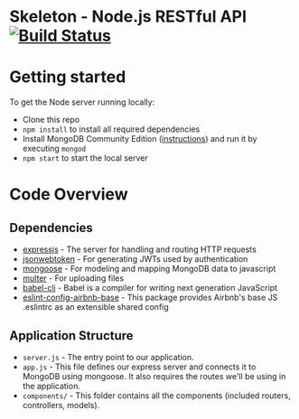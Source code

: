 # Skeleton - Node.js RESTful API [![Build Status](https://travis-ci.org/vitorbritto/node-skeleton.svg)](https://travis-ci.org/vitorbritto/node-skeleton)

# Getting started

To get the Node server running locally:

- Clone this repo
- `npm install` to install all required dependencies
- Install MongoDB Community Edition ([instructions](https://docs.mongodb.com/manual/installation/#tutorials)) and run it by executing `mongod`
- `npm start` to start the local server

# Code Overview

## Dependencies

- [expressjs](https://github.com/expressjs/express) - The server for handling and routing HTTP requests
- [jsonwebtoken](https://github.com/auth0/node-jsonwebtoken) - For generating JWTs used by authentication
- [mongoose](https://github.com/Automattic/mongoose) - For modeling and mapping MongoDB data to javascript 
- [multer](https://github.com/expressjs/multer) - For uploading files 
- [babel-cli](https://github.com/babel/babel) - Babel is a compiler for writing next generation JavaScript
- [eslint-config-airbnb-base](https://github.com/airbnb/javascript/tree/master/packages/eslint-config-airbnb-base) - This package provides Airbnb's base JS .eslintrc as an extensible shared config

## Application Structure

- `server.js`   - The entry point to our application.
- `app.js`      - This file defines our express server and connects it to MongoDB using mongoose. It also requires the routes we'll be using in the application.
- `components/` - This folder contains all the components (included routers, controllers, models).
